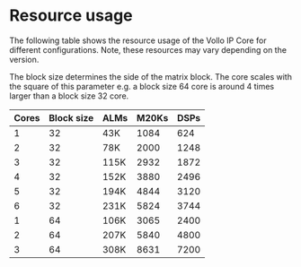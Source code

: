 # Resource usage

The following table shows the resource usage of the Vollo IP Core for different configurations. Note,
these resources may vary depending on the version.

The block size determines the side of the matrix block. The core scales with the square of this parameter
e.g. a block size 64 core is around 4 times larger than a block size 32 core.

| Cores | Block size | ALMs | M20Ks | DSPs |
| ----- | ---------- | ---- | ----- | ---- |
| 1     | 32         | 43K  | 1084  | 624  |
| 2     | 32         | 78K  | 2000  | 1248 |
| 3     | 32         | 115K | 2932  | 1872 |
| 4     | 32         | 152K | 3880  | 2496 |
| 5     | 32         | 194K | 4844  | 3120 |
| 6     | 32         | 231K | 5824  | 3744 |
| 1     | 64         | 106K | 3065  | 2400 |
| 2     | 64         | 207K | 5840  | 4800 |
| 3     | 64         | 308K | 8631  | 7200 |